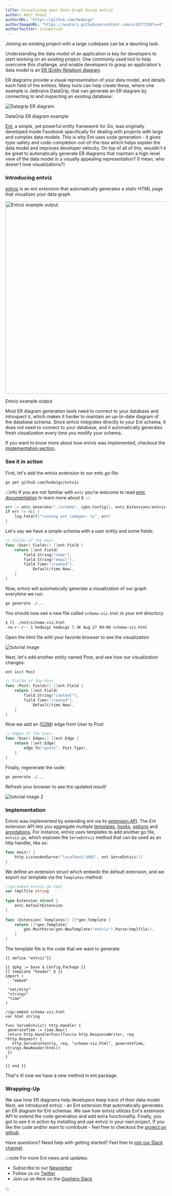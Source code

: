 ```yaml
---
title: Visualizing your Data Graph Using entviz
author: Amit Shani
authorURL: "https://github.com/hedwigz"
authorImageURL: "https://avatars.githubusercontent.com/u/8277210?v=4"
authorTwitter: itsamitush
---
```


Joining an existing project with a large codebase can be a daunting task.  

Understanding the data model of an application is key for developers to start working on an existing project. One  commonly used tool to help overcome this challenge, and enable developers to grasp an application's data model is an [ER (Entity Relation) diagram](https://en.wikipedia.org/wiki/Entity%E2%80%93relationship_model).  

ER diagrams provide a visual representation of your data model, and details each field of the entities. Many tools can help create these, where one example is Jetbrains DataGrip, that can generate an ER diagram by connecting to and inspecting an existing database:

<div style={{textAlign: 'center'}}>
  <img alt="Datagrip ER diagram" src="https://entgo.io/images/assets/entviz/datagrip_er_diagram.png" />
  <p style={{fontSize: 12}}>DataGrip ER diagram example</p>
</div>

[Ent](https://entgo.io/docs/getting-started/), a simple, yet powerful entity framework for Go, was originally developed inside Facebook specifically for dealing with projects with large and complex data models.
This is why Ent uses code generation - it gives type-safety and code-completion out-of-the-box which helps explain the data model and improves developer velocity.
On top of all of this, wouldn't it be great to automatically generate ER diagrams that maintain a high-level view of the data model in a visually appealing representation? (I mean, who doesn't love visualizations?) 

### Introducing entviz
[entviz](https://github.com/hedwigz/entviz) is an ent extension that automatically generates a static HTML page that visualizes your data graph.

<div style={{textAlign: 'center'}}>
  <img width="600px" alt="Entviz example output" src="https://entgo.io/images/assets/entviz/entviz-example-visualization.png" />
  <p style={{fontSize: 12}}>Entviz example output</p>
</div>
Most ER diagram generation tools need to connect to your database and introspect it, which makes it harder to maintain an up-to-date diagram of the database schema. Since entviz integrates directly to your Ent schema, it does not need to connect to your database, and it automatically generates fresh visualization every time you modify your schema.

If you want to know more about how entviz was implemented, checkout the [implementation section](#implementation).

  
### See it in action
First, let's add the entviz extension to our entc.go file:
```bash
go get github.com/hedwigz/entviz
```
:::info
If you are not familiar with `entc` you're welcome to read [entc documentation](https://entgo.io/docs/code-gen#use-entc-as-a-package) to learn more about it.
:::
```go title="ent/entc.go"
err := entc.Generate("./schema", &gen.Config{}, entc.Extensions(entviz.Extension{}))
if err != nil {
	log.Fatalf("running ent codegen: %v", err)
}
```
Let's say we have a simple schema with a user entity and some fields:
```go title="ent/schema/user.go"
// Fields of the User.
func (User) Fields() []ent.Field {
	return []ent.Field{
		field.String("name"),
		field.String("email"),
		field.Time("created").
			Default(time.Now),
	}
}
```
Now, entviz will automatically generate a visualization of our graph everytime we run: 
```bash
go generate ./...
```
You should now see a new file called `schema-viz.html` in your ent directory:
```bash
$ ll ./ent/schema-viz.html
-rw-r--r-- 1 hedwigz hedwigz 7.3K Aug 27 09:00 schema-viz.html
```
Open the html file with your favorite browser to see the visualization

![tutorial image](https://entgo.io/images/assets/entviz/entviz-tutorial-1.png)

Next, let's add another entity named Post, and see how our visualization changes:
```bash
ent init Post
```
```go title="ent/schema/post.go"
// Fields of the Post.
func (Post) Fields() []ent.Field {
	return []ent.Field{
		field.String("content"),
		field.Time("created").
			Default(time.Now),
	}
}
```
Now we add an ([O2M](https://entgo.io/docs/schema-edges/#o2m-two-types)) edge from User to Post:
```go title="ent/schema/post.go"
// Edges of the User.
func (User) Edges() []ent.Edge {
	return []ent.Edge{
		edge.To("posts", Post.Type),
	}
}
```
Finally, regenerate the code:
```bash
go generate ./...
```
Refresh your browser to see the updated result!

![tutorial image 2](https://entgo.io/images/assets/entviz/entviz-tutorial-2.png)


### Implementation
Entviz was implemented by extending ent via its [extension API](https://github.com/ent/ent/blob/1304dc3d795b3ea2de7101c7ca745918def668ef/entc/entc.go#L197).
The Ent extension API lets you aggregate multiple [templates](https://entgo.io/docs/templates/), [hooks](https://entgo.io/docs/hooks/), [options](https://entgo.io/docs/code-gen/#code-generation-options) and [annotations](https://entgo.io/docs/templates/#annotations).
For instance, entviz uses templates to add another go file, `entviz.go`, which exposes the `ServeEntviz` method that can be used as an http handler, like so:
```go
func main() {
	http.ListenAndServe("localhost:3002", ent.ServeEntviz())
}
```
We define an extension struct which embeds the default extension, and we export our template via the `Templates` method:
```go
//go:embed entviz.go.tmpl
var tmplfile string
 
type Extension struct {
	entc.DefaultExtension
}
 
func (Extension) Templates() []*gen.Template {
	return []*gen.Template{
		gen.MustParse(gen.NewTemplate("entviz").Parse(tmplfile)),
	}
}
```
The template file is the code that we want to generate:
```gotemplate
{{ define "entviz"}}
 
{{ $pkg := base $.Config.Package }}
{{ template "header" $ }}
import (
 _ "embed"
 
 "net/http"
 "strings"
 "time"
)
 
//go:embed schema-viz.html
var html string
 
func ServeEntviz() http.Handler {
 generateTime := time.Now()
 return http.HandlerFunc(func(w http.ResponseWriter, req *http.Request) {
   http.ServeContent(w, req, "schema-viz.html", generateTime, strings.NewReader(html))
 })
}
 
{{ end }}
```
That's it! now we have a new method in ent package.  

### Wrapping-Up

We saw how ER diagrams help developers keep track of their data model. Next, we introduced entviz - an Ent extension that automatically generates an ER diagram for Ent schemas. We saw how entviz utilizes Ent's extension API to extend the code generation and add extra functionality. Finally, you got to see it in action by installing and use entviz in your own project. If you like the code and/or want to contribute - feel free to checkout the [project on github](https://github.com/hedwigz/entviz).

Have questions? Need help with getting started? Feel free to [join our Slack channel](https://entgo.io/docs/slack/).

:::note For more Ent news and updates:

- Subscribe to our [Newsletter](https://www.getrevue.co/profile/ent)
- Follow us on [Twitter](https://twitter.com/entgo_io)
- Join us on #ent on the [Gophers Slack](https://entgo.io/docs/slack)

:::
